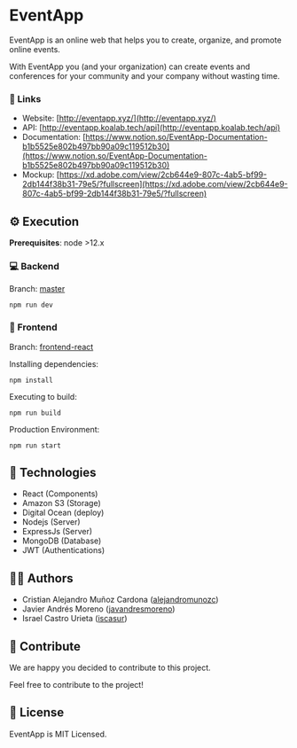 # EventApp

EventApp is an online web that helps you to create, organize, and promote online events.

With EventApp you (and your organization) can create events and conferences for your community and your company without wasting time.

### 🔗 Links

- Website: [http://eventapp.xyz/](http://eventapp.xyz/)
- API: [http://eventapp.koalab.tech/api](http://eventapp.koalab.tech/api)
- Documentation: [https://www.notion.so/EventApp-Documentation-b1b5525e802b497bb90a09c119512b30](https://www.notion.so/EventApp-Documentation-b1b5525e802b497bb90a09c119512b30)
- Mockup: [https://xd.adobe.com/view/2cb644e9-807c-4ab5-bf99-2db144f38b31-79e5/?fullscreen](https://xd.adobe.com/view/2cb644e9-807c-4ab5-bf99-2db144f38b31-79e5/?fullscreen)

## ⚙️ Execution

**Prerequisites**: node >12.x

### 💻 Backend

Branch: [master](https://github.com/alejandromunozc/EventApp)

    npm run dev

### 🎨 Frontend

Branch: [frontend-react](https://github.com/alejandromunozc/EventApp/tree/frontend-react)

Installing dependencies:

    npm install

Executing to build:

    npm run build

Production Environment:

    npm run start

## 💎 Technologies

- React (Components)
- Amazon S3 (Storage)
- Digital Ocean (deploy)
- Nodejs (Server)
- ExpressJs (Server)
- MongoDB (Database)
- JWT (Authentications)

## 🧑‍💻 Authors

- Cristian Alejandro Muñoz Cardona ([alejandromunozc](https://github.com/alejandromunozc))
- Javier Andrés Moreno ([javandresmoreno](https://github.com/javandresmoreno))
- Israel Castro Urieta ([iscasur](https://github.com/iscasur))

## 🤝 Contribute

We are happy you decided to contribute to this project.

Feel free to contribute to the project!

## 🔄 License

EventApp is MIT Licensed.
